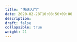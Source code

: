 ```yaml
---
title: "快速入门"
date: 2020-02-28T10:08:56+09:00
description: 
draft: false
collapsible: true
weight: 21
---
```

